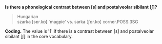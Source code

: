 **Is there a phonological contrast between [s] and postalveolar sibilant [ʃ]?**

>Hungarian<br/>
>szarka [sɒr.kɒ] 'magpie' vs. sarka [ʃɒr.kɒ] corner.POSS.3SG

**Coding.** The value is '1' if there is a contrast between [s] and postalveolar sibilant [ʃ] in the core vocabulary.
